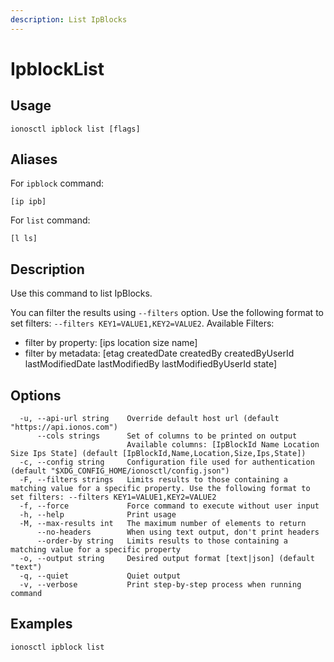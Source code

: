 ```yaml
---
description: List IpBlocks
---
```


# IpblockList

## Usage

```text
ionosctl ipblock list [flags]
```

## Aliases

For `ipblock` command:

```text
[ip ipb]
```

For `list` command:

```text
[l ls]
```

## Description

Use this command to list IpBlocks.

You can filter the results using `--filters` option. Use the following format to set filters: `--filters KEY1=VALUE1,KEY2=VALUE2`.
Available Filters:
* filter by property: [ips location size name]
* filter by metadata: [etag createdDate createdBy createdByUserId lastModifiedDate lastModifiedBy lastModifiedByUserId state]

## Options

```text
  -u, --api-url string    Override default host url (default "https://api.ionos.com")
      --cols strings      Set of columns to be printed on output 
                          Available columns: [IpBlockId Name Location Size Ips State] (default [IpBlockId,Name,Location,Size,Ips,State])
  -c, --config string     Configuration file used for authentication (default "$XDG_CONFIG_HOME/ionosctl/config.json")
  -F, --filters strings   Limits results to those containing a matching value for a specific property. Use the following format to set filters: --filters KEY1=VALUE1,KEY2=VALUE2
  -f, --force             Force command to execute without user input
  -h, --help              Print usage
  -M, --max-results int   The maximum number of elements to return
      --no-headers        When using text output, don't print headers
      --order-by string   Limits results to those containing a matching value for a specific property
  -o, --output string     Desired output format [text|json] (default "text")
  -q, --quiet             Quiet output
  -v, --verbose           Print step-by-step process when running command
```

## Examples

```text
ionosctl ipblock list
```

